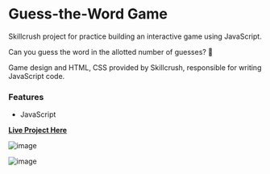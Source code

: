 # Guess-the-Word Game

Skillcrush project for practice building an interactive game using JavaScript.

Can you guess the word in the allotted number of guesses? 🤔

Game design and HTML, CSS provided by Skillcrush, responsible for writing JavaScript code.

### Features

- JavaScript

[**Live Project Here**]()

![image](https://github.com/gabrielapal/guess-the-word/assets/127886470/628459dd-d381-48f2-ae1b-60db874b5f93)

![image](https://github.com/gabrielapal/guess-the-word/assets/127886470/88e4bb24-a421-4edb-a47e-1ac66161c428)
